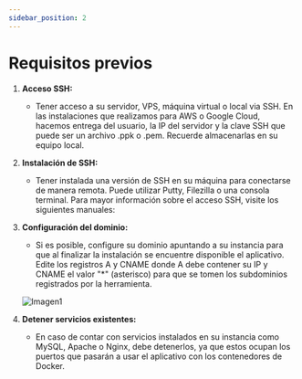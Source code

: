 ```yaml
---
sidebar_position: 2
---
```


# Requisitos previos


1. **Acceso SSH:**
   - Tener acceso a su servidor, VPS, máquina virtual o local via SSH. En las instalaciones que realizamos para AWS o Google Cloud, hacemos entrega del usuario, la IP del servidor y la clave SSH que puede ser un archivo .ppk o .pem. Recuerde almacenarlas en su equipo local.

2. **Instalación de SSH:**
   - Tener instalada una versión de SSH en su máquina para conectarse de manera remota. Puede utilizar Putty, Filezilla o una consola terminal. Para mayor información sobre el acceso SSH, visite los siguientes manuales:
     <!-- - [Guía para acceder con Putty (gestión de servidor)](link_a_putty)
     - [Guía para acceder con WinSCP (gestión de archivos con aplicación de escritorio)](link_a_winscp) -->

3. **Configuración del dominio:**
   - Si es posible, configure su dominio apuntando a su instancia para que al finalizar la instalación se encuentre disponible el aplicativo. Edite los registros A y CNAME donde A debe contener su IP y CNAME el valor "*" (asterisco) para que se tomen los subdominios registrados por la herramienta.

   ![Imagen1](https://i.ibb.co/3zsfjb8/imagen1.webp)

4. **Detener servicios existentes:**
   - En caso de contar con servicios instalados en su instancia como MySQL, Apache o Nginx, debe detenerlos, ya que estos ocupan los puertos que pasarán a usar el aplicativo con los contenedores de Docker.
